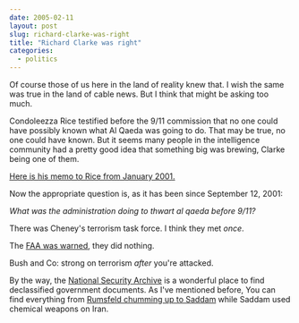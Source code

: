```yaml
---
date: 2005-02-11
layout: post
slug: richard-clarke-was-right
title: "Richard Clarke was right"
categories:
  - politics
---
```


Of course those of us here in the land of reality knew that. I wish the same was true in the land of cable news. But I think that might be asking too much.

Condoleezza Rice testified before the 9/11 commission that no one could have possibly known what Al Qaeda was going to do. That may be true, no one could have known. But it seems many people in the intelligence community had a pretty good idea that something big was brewing, Clarke being one of them.

[Here is his memo to Rice from January 2001.](http://nsarchive.gwu.edu/NSAEBB/NSAEBB147/clarke%20memo.pdf)

Now the appropriate question is, as it has been since September 12, 2001:

_What was the administration doing to thwart al qaeda before 9/11?_

There was Cheney's terrorism task force. I think they met _once_.

The [FAA was warned](http://story.news.yahoo.com/news?tmpl=story2&u=/ap/20050210/ap_on_re_us/sept_11_faa_14), they did nothing.

Bush and Co: strong on terrorism _after_ you're attacked.

By the way, the [National Security Archive](http://www2.gwu.edu/~nsarchiv/) is a wonderful place to find declassified government documents. As I've mentioned before, You can find everything from [Rumsfeld chumming up to Saddam](http://www2.gwu.edu/~nsarchiv/NSAEBB/NSAEBB82/) while Saddam used chemical weapons on Iran.  

